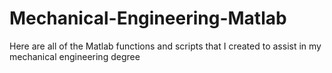 # Mechanical-Engineering-Matlab
Here are all of the Matlab functions and scripts that I created to assist in my mechanical engineering degree
